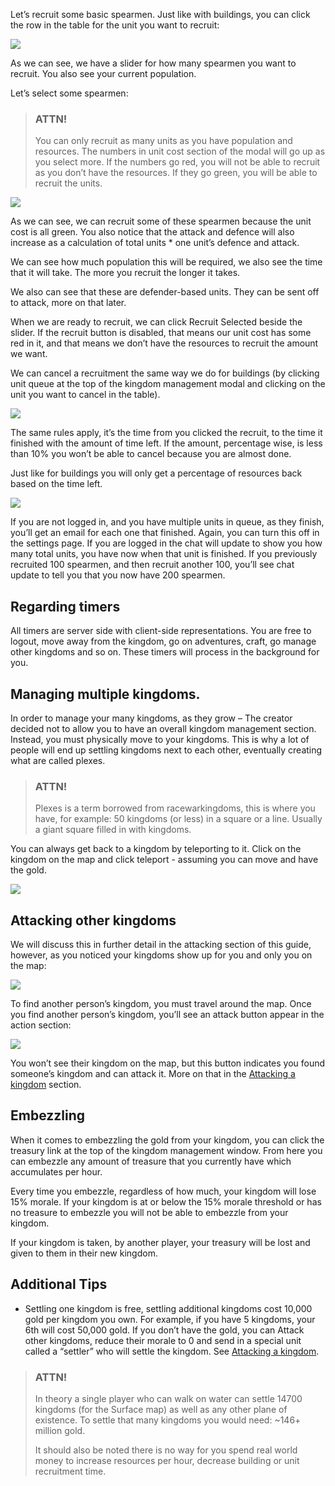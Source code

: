 Let’s recruit some basic spearmen. Just like with buildings, you can click the row in the table for the unit you want to recruit:

<div class="mb-4">
    <a href="/storage/info/kingdoms/images/recruitment-modal.png" class="glightbox">
        <img src="/storage/info/kingdoms/images/recruitment-modal.png" class="img-fluid" />
    </a>
</div>

As we can see, we have a slider for how many spearmen you want to recruit. You also see your current population.

Let’s select some spearmen:

> ### ATTN!
>
> You can only recruit as many units as you have population and resources. The numbers in unit cost section of the modal will go up as you select more. If the numbers go red, you will not be able to recruit as you don’t have the resources. If they go green, you will be able to recruit the units.

<div class="mb-4">
    <a href="/storage/info/kingdoms/images/recruitment-selected.png" class="glightbox">
        <img src="/storage/info/kingdoms/images/recruitment-selected.png" class="img-fluid" />
    </a>
</div>

As we can see, we can recruit some of these spearmen because the unit cost is all green. You also notice that the attack and defence will also increase as a calculation of total units * one unit’s defence and attack.

We can see how much population this will be required, we also see the time that it will take. The more you recruit the longer it takes.

We also can see that these are defender-based units. They can be sent off to attack, more on that later.

When we are ready to recruit, we can click Recruit Selected beside the slider. If the recruit button is disabled, that means our unit cost has some red in it, and that means we don’t have the resources to recruit the amount we want.

We can cancel a recruitment the same way we do for buildings (by clicking unit queue at the top of the kingdom management modal and clicking on the unit you want to cancel in the table).

<div class="mb-4">
    <a href="/storage/info/kingdoms/images/unit-queue.png" class="glightbox">
        <img src="/storage/info/kingdoms/images/unit-queue.png" class="img-fluid" />
    </a>
</div>

The same rules apply, it’s the time from you clicked the recruit, to the time it finished with the amount of time left. If the amount, percentage wise, is less than 10% you won’t be able to cancel because you are almost done.

Just like for buildings you will only get a percentage of resources back based on the time left.

<div class="mb-4">
    <a href="/storage/info/kingdoms/images/cancel-recruitment.png" class="glightbox">
        <img src="/storage/info/kingdoms/images/cancel-recruitment.png" class="img-fluid" />
    </a>
</div>

If you are not logged in, and you have multiple units in queue, as they finish, you’ll get an email for each one that finished. Again, you can turn this off in the settings page. If you are logged in the chat will update to show you how many total units, you have now when that unit is finished. If you previously recruited 100 spearmen, and then recruit another 100, you’ll see chat update to tell you that you now have 200 spearmen.

## Regarding timers

All timers are server side with client-side representations. You are free to logout, move away from the kingdom, go on adventures, craft, go manage other kingdoms and so on. These timers will process in the background for you.

## Managing multiple kingdoms.

In order to manage your many kingdoms, as they grow – The creator decided not to allow you to
have an overall kingdom management section. Instead, you must physically move to your kingdoms.
This is why a lot of people will end up settling kingdoms next to each other, eventually creating what are called plexes.

> ### ATTN!
>
> Plexes is a term borrowed from racewarkingdoms, this is where you have, for example: 50 kingdoms (or less) in a square or a line. Usually a giant square filled in with kingdoms.

You can always get back to a kingdom by teleporting to it. Click on the kingdom on the map and click teleport - assuming you can move and have the gold.

<div class="mb-4">
    <a href="/storage/info/kingdoms/images/teleport.png" class="glightbox">
        <img src="/storage/info/kingdoms/images/teleport.png" class="img-fluid" />
    </a>
</div>


## Attacking other kingdoms

We will discuss this in further detail in the attacking section of this guide, however, as you noticed your kingdoms show up for you and only you on the map:

<div class="mb-4">
    <a href="/storage/info/kingdoms/images/map.png" class="glightbox">
        <img src="/storage/info/kingdoms/images/map.png" class="img-fluid" />
    </a>
</div>

To find another person’s kingdom, you must travel around the map. Once you find another person’s kingdom, you’ll see an attack button appear in the action section:

<div class="mb-4">
    <a href="/storage/info/kingdoms/images/attack-action.png" class="glightbox">
        <img src="/storage/info/kingdoms/images/attack-action.png" class="img-fluid" />
    </a>
</div>

You won’t see their kingdom on the map, but this button indicates you found someone’s kingdom and can attack it. More on that in the [Attacking a kingdom](/information/attacking-kingdoms) section.

## Embezzling

When it comes to embezzling the gold from your kingdom, you can click the treasury link at the top of the kingdom management window. From here you can embezzle any amount of treasure that you currently have which accumulates per hour.

Every time you embezzle, regardless of how much, your kingdom will lose 15% morale. If your kingdom is at
or below the 15% morale threshold or has no treasure to embezzle you will not be able to embezzle from your
kingdom.

If your kingdom is taken, by another player, your treasury will be lost and given to them in their new kingdom.

## Additional Tips

- Settling one kingdom is free, settling additional kingdoms cost 10,000 gold per kingdom you own. For example, if you have 5 kingdoms,
  your 6th will cost 50,000 gold. If you don’t have the gold, you can Attack other kingdoms, reduce their morale to
  0 and send in a special unit called a “settler” who will settle the kingdom. See [Attacking a kingdom](/information/attacking-kingdoms).

> ### ATTN!
>
> In theory a single player who can walk on water can settle 14700 kingdoms (for the Surface map) as well as any other plane of existence. To settle that many kingdoms you would need: ~146+ million gold.
>
> It should also be noted there is no way for you spend real world money to increase resources per hour,
> decrease building or unit recruitment time.
